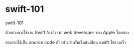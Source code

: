 # swift-101
swift-101

ตัวอย่างการใช้งาน Swift อ้างอิงจาก web developer ของ Apple โดยตรง 

สามารถใช้เป็น source code ตัวอย่างสำหรับเริ่มต้นเขียน swift ได้รวดเร็ว


